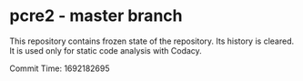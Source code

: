 # pcre2 - master branch

This repository contains frozen state of the repository.
Its history is cleared. It is used only for static code
analysis with Codacy.

Commit Time: 1692182695
